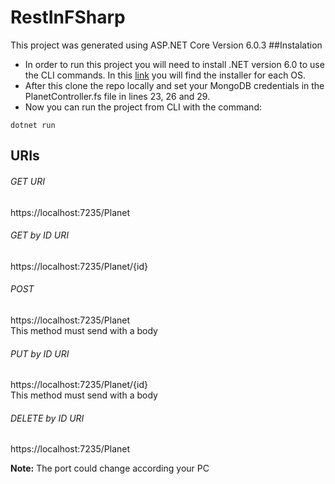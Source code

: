 # RestInFSharp
This project was generated using ASP.NET Core Version 6.0.3
##Instalation
- In order to run this project you will need to install .NET version 6.0 to use the CLI commands. In this [link](https://dotnet.microsoft.com/en-us/download/dotnet/6.0) you will find the installer for each OS.
- After this clone the repo locally and set your MongoDB credentials in the PlanetController.fs file in lines 23, 26 and 29.
- Now you can run the project from CLI with the command:
```
dotnet run
```
## URIs
###### GET URI
https://localhost:7235/Planet  
###### GET by ID URI
https://localhost:7235/Planet/{id}  
###### POST
https://localhost:7235/Planet  
This method must send with a body
###### PUT by ID URI
https://localhost:7235/Planet/{id}  
This method must send with a body
###### DELETE by ID URI
https://localhost:7235/Planet  

**Note:** The port could change according your PC
